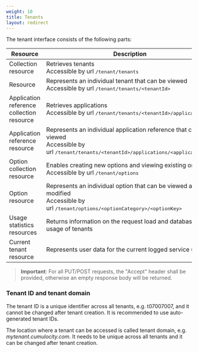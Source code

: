```yaml
---
weight: 10
title: Tenants
layout: redirect
---
```


The tenant interface consists of the following parts:

Resource  |  Description
------|-------------
Collection resource  |  Retrieves tenants <br>Accessible by url <kbd>/tenant/tenants</kbd>
Resource  |  Represents an individual tenant that can be viewed <br>Accessible by url <kbd>/tenant/tenants/&lt;tenantId></kbd>
Application reference collection resource  |  Retrieves applications <br>Accessible by url <kbd>/tenant/tenants/&lt;tenantId>/applications</kbd>
Application reference resource  |  Represents an individual application reference that can be viewed <br>Accessible by url <kbd>/tenant/tenants/&lt;tenantId>/applications/&lt;applicationId></kbd>
Option collection resource  |  Enables creating new options and viewing existing ones <br>Accessible by url <kbd>/tenant/options</kbd>
Option resource  |  Represents an individual option that can be viewed and modified <br>Accessible by url <kbd>/tenant/options/&lt;optionCategory>/&lt;optionKey></kbd>
Usage statistics resources  |  Returns information on the request load and database usage of tenants
Current tenant resource  |  Represents user data for the current logged service user

> **Important**: For all PUT/POST requests, the "Accept" header shall be provided, otherwise an empty response body will be returned.

### Tenant ID and tenant domain

The tenant ID is a unique identifier across all tenants, e.g. t07007007, and it cannot be changed after tenant creation. It is recommended to use auto-generated tenant IDs.

The location where a tenant can be accessed is called tenant domain, e.g. _mytenant.cumulocity.com_. It needs to be unique across all tenants and it can be changed after tenant creation.
